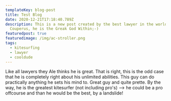 ```yaml
---
templateKey: blog-post
title: Test Blog
date: 2020-12-21T17:18:40.789Z
description: This is a new post created by the best lawyer in the world! Ale
  Couperus, he is the Greak God Within;-)
featuredpost: true
featuredimage: /img/ac-stroller.png
tags:
  - kitesurfing
  - lawyer
  - cooldude
---
```

Like all lawyers they Ale thinks he is great. That is right, this is the odd case that he is completely right about his unlimited abilities. This guy can do practically anything he sets his mind to. Great guy and quite prette. By the way, he is the greatest kitesurfer (not including pro's) --> he could be a pro offcourse and than he would be the best, by a landslide!
